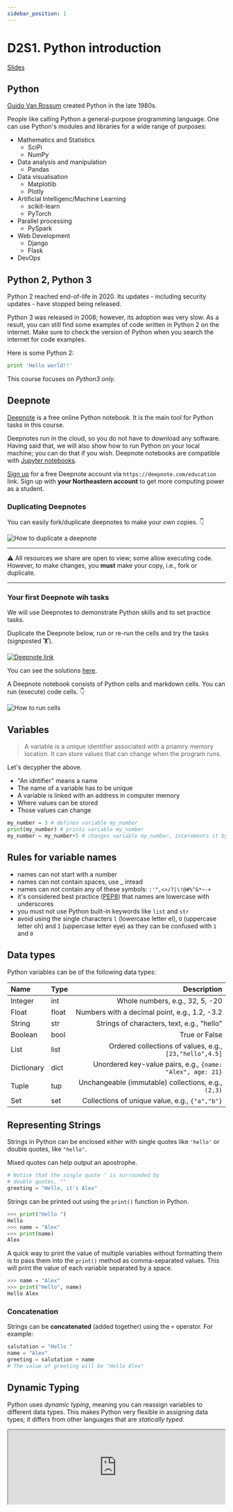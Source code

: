 ```yaml
---
sidebar_position: 1
---
```


# D2S1. Python introduction

[Slides](https://hackmd.io/@D3o17PKxQImUPBfYYD6wYg/HkT4PTje5#/3)

## Python

[Guido Van Rossum](https://en.wikipedia.org/wiki/Guido_van_Rossum) created Python in the late 1980s.

People like calling Python a general-purpose programming language. One can use Python's modules and libraries for a wide range of purposes:

- Mathematics and Statistics
  - SciPi
  - NumPy
- Data analysis and manipulation
  - Pandas
- Data visualisation
  - Matplotlib
  - Plotly
- Artificial Intelligenc/Machine Learning
  - scikit-learn
  - PyTorch
- Parallel processing
  - PySpark
- Web Development
  - Django
  - Flask
- DevOps

## Python 2, Python 3

Python 2 reached end-of-life in 2020. Its updates - including security updates - have stopped being released.

Python 3 was released in 2008; however, its adoption was very slow. As a result, you can still find some examples of code written in Python 2 on the internet. Make sure to check the version of Python when you search the internet for code examples.

Here is some Python 2:

```python
print 'Hello world!!'
```

This course focuses on *Python3 only*.

## Deepnote

[Deepnote](https://docs.deepnote.com/) is a free online Python notebook. It is the main tool for Python tasks in this course.

Deepnotes run in the cloud, so you do not have to download any software. Having said that, we will also show how to run Python on your local machine; you can do that if you wish. Deepnote notebooks are compatible with [Jupyter notebooks](https://jupyter.org/https://jupyter.org/).

[Sign up](https://deepnote.com/education) for a free Deepnote account via `https://deepnote.com/education` link. Sign up with **your Northeastern account** to get more computing power as a student.

### Duplicating Deepnotes

You can easily fork/duplicate deepnotes to make your own copies. 👇

<img
 src="/img/gifs/duplicate-deepnote.gif"
 alt="How to duplicate a deepnote"
 class="medium screenshot"
/>

---

⚠️ All resources we share are open to view; some allow executing code.
However, to make changes, you **must** make your copy, i.e., fork or duplicate.

---

### Your first Deepnote wih tasks

We will use Deepnotes to demonstrate Python skills and to set practice tasks.

Duplicate the Deepnote below, run or re-run the cells and try the tasks (signposted 🏋️).

[<img
    src="/img/icons/deepnote-logo.svg"
    alt="Deepnote link"
/>](https://deepnote.com/project/Intro-to-deepnote-i8am-iqlSC64ngY4l3-i0w/%2Fbasics.ipynb)

You can see the solutions [here](https://deepnote.com/project/Solutions-vtNFT9yvQYOiopLw115Tcw/%2Fweek1%2Fintro-deepnote-solutions.ipynb).

A Deepnote notebook consists of Python cells and markdown cells.
You can run (execute) code cells. 👇

<img
 src="/img/gifs/run-cell.gif"
 alt="How to run cells"
 class="medium screenshot"
/>

## Variables

> A variable is a unique identifier associated with a priamry memory location. It can store values that can change when the program runs.

Let's decypher the above.

- "An idntifier" means a name
- The name of a variable has to be unique
- A variable is linked with an address in computer memory
- Where values can be stored
- Those values can change

```python
my_number = 3 # defines variable my_number
print(my_number) # prints variable my_number
my_number = my_number+5 # changes variable my_number, incerements it by 5
```

## Rules for variable names

- names can not start with a number
- names can not contain spaces, use _ intead
- names can not contain any of these symbols: `:'",<>/?|\!@#%^&*~-+`
- it's considered best practice ([PEP8](https://www.python.org/dev/peps/pep-0008/#function-and-variable-names)) that names are lowercase with underscores
- you must not use Python built-in keywords like `list` and `str`
- avoid using the single characters `l` (lowercase letter el), `O` (uppercase letter oh) and `I` (uppercase letter eye) as they can be confused with `1` and `0`

## Data types

Python variables can be of the following data types:

| Name | Type | Description |
| :- | :- | -: |
| Integer  | int | Whole numbers, e.g., 32, 5, -20  |
| Float  | float | Numbers with a decimal point, e.g., 1.2, -3.2 |
| String  | str | Strings of characters, text, e.g., "hello" |
| Boolean  | bool | True or False |
| List  | list | Ordered collections of values, e.g., `[23,"hello",4.5]` |
| Dictionary  | dict | Unordered key-value pairs, e.g., `{name: "Alex", age: 21}` |
| Tuple  | tup | Unchangeable (immutable) collections, e.g., `(2,3)`|
| Set  | set | Collections of unique value, e.g., `{"a","b"}`|

## Representing Strings

Strings in Python can be enclosed either with single quotes like `'hello'` or double quotes, like `"hello"`.

Mixed quotes can help output an apostrophe.

```python
# Notice that the single quote ' is surrounded by
# double quotes, ""
greeting = "Hello, it's Alex"
```

Strings can be printed out using the `print()` function in Python.

```python
>>> print("Hello ")
Hello
>>> name = "Alex"
>>> print(name)
Alex
```

A quick way to print the value of multiple variables without formatting them is to pass them into the `print()` method as comma-separated values. This will print the value of each variable separated by a space.

```python
>>> name = "Alex"
>>> print("Hello", name)
Hello Alex
```

### Concatenation

Strings can be **concatenated** (added together) using the `+` operator. For example:

```python
salutation = "Hello "
name = "Alex"
greeting = salutation + name
# The value of greeting will be "Hello Alex"
```

## Dynamic Typing

Python uses *dynamic typing*, meaning you can reassign variables to different data types. This makes Python very flexible in assigning data types; it differs from other languages that are *statically typed*.

<iframe title="Embedded cell output" src="https://embed.deepnote.com/ff8ed217-77e5-445b-8d27-e9d948f86164/d3df9fff-7fb4-419a-bf26-61f6e4ba4bdc/a40f6cbc-5209-4e1e-820b-1fa319b40953?height=171.1875" height="171.1875" width="500"/>

## Deepnote on variables and data types

Duplicate the Deepnote below, run or re-run the cells and try the tasks (signposted 🏋️).

[<img
    src="/img/icons/deepnote-logo.svg"
    alt="Deepnote link"
/>](https://deepnote.com/project/variables-data-types-0bTIrcCdS6eLHJT1ytYJWA/%2Fnotebook.ipynb)
